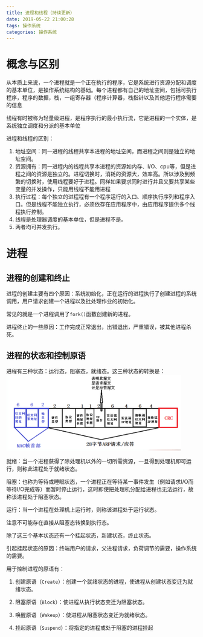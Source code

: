 ```yaml
---
title: 进程和线程（持续更新）
date: 2019-05-22 21:00:28
tags: 操作系统
categories: 操作系统
---
```


# 概念与区别

从本质上来说，一个进程就是一个正在执行的程序，它是系统进行资源分配和调度的基本单位，是操作系统结构的基础。每个进程都有自己的地址空间，包括可执行程序，程序的数据，栈，一组寄存器（程序计算器，栈指针以及其他运行程序需要的信息

线程有时被称为轻量级进程，是程序执行的最小执行流，它是进程的一个实体，是系统独立调度和分派的基本单位

进程和线程的区别：

1. 地址空间：同一进程的线程共享本进程的地址空间，而进程之间则是独立的地址空间。
2. 资源拥有：同一进程内的线程共享本进程的资源如内存、I/O、cpu等，但是进程之间的资源是独立的。进程切换时，消耗的资源大，效率高。所以涉及到频繁的切换时，使用线程要好于进程。同样如果要求同时进行并且又要共享某些变量的并发操作，只能用线程不能用进程
3. 执行过程：每个独立的进程程有一个程序运行的入口、顺序执行序列和程序入口。但是线程不能独立执行，必须依存在应用程序中，由应用程序提供多个线程执行控制。
4. 线程是处理器调度的基本单位，但是进程不是。
5. 两者均可并发执行。

# 进程

## 进程的创建和终止

进程的创建主要有四个原因：系统初始化，正在运行的进程执行了创建进程的系统调用，用户请求创建一个进程以及批处理作业的初始化。

常见的就是一个进程调用了`fork()`函数创建新的进程。

进程终止的一些原因：工作完成正常退出，出错退出，严重错误，被其他进程杀死。

## 进程的状态和控制原语

进程有三种状态：运行态，阻塞态，就绪态。这三种状态的转换是：![](1.png)

就绪：当一个进程获得了除处理机以外的一切所需资源，一旦得到处理机即可运行，则称此进程处于就绪状态。

阻塞：也称为等待或睡眠状态，一个进程正在等待某一事件发生（例如请求I/O而等待I/O完成等）而暂时停止运行，这时即使把处理机分配给进程也无法运行，故称该进程处于阻塞状态。

运行：当一个进程在处理机上运行时，则称该进程处于运行状态。

注意不可能存在直接从阻塞态转换到执行态。

除了这三个基本状态还有一个挂起状态，新建状态，终止状态。

引起挂起状态的原因：终端用户的请求，父进程请求，负荷调节的需要，操作系统的需要。

用于控制进程的原语有：

1. 创建原语（`Create`）：创建一个就绪状态的进程，使进程从创建状态变迁为就绪状态。

2. 阻塞原语（`Block`）：使进程从执行状态变迁为阻塞状态。

3. 唤醒原语（`Wakeup`）：使进程从阻塞状态变迁为就绪状态。

4. 挂起原语（`Suspend`）：将指定的进程或处于阻塞的进程挂起







